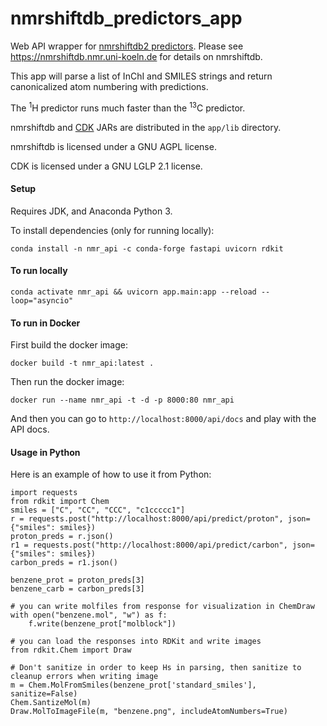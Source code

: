 # nmrshiftdb_predictors_app

Web API wrapper for [nmrshiftdb2 predictors](https://sourceforge.net/p/nmrshiftdb2/wiki/PredictorJars/).
Please see https://nmrshiftdb.nmr.uni-koeln.de for details on nmrshiftdb.

This app will parse a list of InChI and SMILES strings and return canonicalized atom numbering with predictions.

The <sup>1</sup>H predictor runs much faster than the <sup>13</sup>C predictor.

nmrshiftdb and [CDK](https://cdk.github.io/) JARs are distributed in the `app/lib` directory.

nmrshiftdb is licensed under a GNU AGPL license.

CDK is licensed under a GNU LGLP 2.1 license.

#### Setup

Requires JDK, and Anaconda Python 3.

To install dependencies (only for running locally):

```
conda install -n nmr_api -c conda-forge fastapi uvicorn rdkit
```

#### To run locally

`conda activate nmr_api && uvicorn app.main:app --reload --loop="asyncio"`

#### To run in Docker

First build the docker image:

`docker build -t nmr_api:latest .`

Then run the docker image:

`docker run --name nmr_api -t -d -p 8000:80 nmr_api`

And then you can go to `http://localhost:8000/api/docs` and play with the API docs.

#### Usage in Python

Here is an example of how to use it from Python:

```
import requests
from rdkit import Chem
smiles = ["C", "CC", "CCC", "c1ccccc1"]
r = requests.post("http://localhost:8000/api/predict/proton", json={"smiles": smiles})
proton_preds = r.json()
r1 = requests.post("http://localhost:8000/api/predict/carbon", json={"smiles": smiles})
carbon_preds = r1.json()

benzene_prot = proton_preds[3]
benzene_carb = carbon_preds[3]

# you can write molfiles from response for visualization in ChemDraw
with open("benzene.mol", "w") as f:
    f.write(benzene_prot["molblock"])

# you can load the responses into RDKit and write images
from rdkit.Chem import Draw

# Don't sanitize in order to keep Hs in parsing, then sanitize to cleanup errors when writing image
m = Chem.MolFromSmiles(benzene_prot['standard_smiles'], sanitize=False)
Chem.SantizeMol(m)
Draw.MolToImageFile(m, "benzene.png", includeAtomNumbers=True)
```
